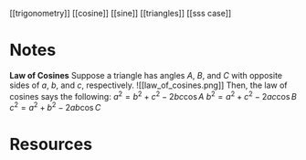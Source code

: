 [[trigonometry]]
[[cosine]]
[[sine]]
[[triangles]]
[[sss case]]

# Notes
**Law of Cosines**
Suppose a triangle has angles $A$, $B$, and $C$ with opposite sides of $a$, $b$, and $c$, respectively.
![[law_of_cosines.png]]
Then, the law of cosines says the following:
$a^2 = b^2 + c^2 - 2bc \cos A$
$b^2 = a^2 + c^2 - 2ac \cos B$
$c^2 = a^2 + b^2 - 2ab \cos C$

# Resources